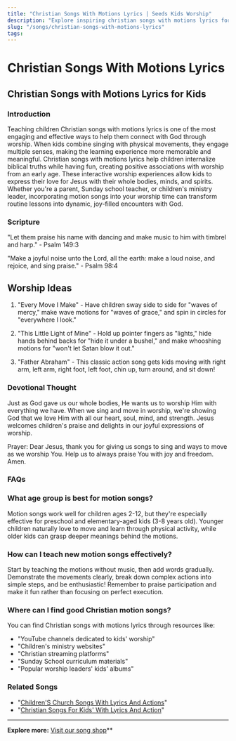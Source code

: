 ```yaml
---
title: "Christian Songs With Motions Lyrics | Seeds Kids Worship"
description: "Explore inspiring christian songs with motions lyrics for children's worship and faith development. Biblical music resources for families and ministry."
slug: "/songs/christian-songs-with-motions-lyrics"
tags:
---
```


# Christian Songs With Motions Lyrics

## Christian Songs with Motions Lyrics for Kids

### Introduction
Teaching children Christian songs with motions lyrics is one of the most engaging and effective ways to help them connect with God through worship. When kids combine singing with physical movements, they engage multiple senses, making the learning experience more memorable and meaningful. Christian songs with motions lyrics help children internalize biblical truths while having fun, creating positive associations with worship from an early age. These interactive worship experiences allow kids to express their love for Jesus with their whole bodies, minds, and spirits. Whether you're a parent, Sunday school teacher, or children's ministry leader, incorporating motion songs into your worship time can transform routine lessons into dynamic, joy-filled encounters with God.

### Scripture
"Let them praise his name with dancing and make music to him with timbrel and harp." - Psalm 149:3

"Make a joyful noise unto the Lord, all the earth: make a loud noise, and rejoice, and sing praise." - Psalm 98:4

## Worship Ideas
1. "Every Move I Make" - Have children sway side to side for "waves of mercy," make wave motions for "waves of grace," and spin in circles for "everywhere I look."

2. "This Little Light of Mine" - Hold up pointer fingers as "lights," hide hands behind backs for "hide it under a bushel," and make whooshing motions for "won't let Satan blow it out."

3. "Father Abraham" - This classic action song gets kids moving with right arm, left arm, right foot, left foot, chin up, turn around, and sit down!

### Devotional Thought
Just as God gave us our whole bodies, He wants us to worship Him with everything we have. When we sing and move in worship, we're showing God that we love Him with all our heart, soul, mind, and strength. Jesus welcomes children's praise and delights in our joyful expressions of worship.

Prayer: Dear Jesus, thank you for giving us songs to sing and ways to move as we worship You. Help us to always praise You with joy and freedom. Amen.

### FAQs

### What age group is best for motion songs?
Motion songs work well for children ages 2-12, but they're especially effective for preschool and elementary-aged kids (3-8 years old). Younger children naturally love to move and learn through physical activity, while older kids can grasp deeper meanings behind the motions.

### How can I teach new motion songs effectively?
Start by teaching the motions without music, then add words gradually. Demonstrate the movements clearly, break down complex actions into simple steps, and be enthusiastic! Remember to praise participation and make it fun rather than focusing on perfect execution.

### Where can I find good Christian motion songs?
You can find Christian songs with motions lyrics through resources like:
- "YouTube channels dedicated to kids' worship"
- "Children's ministry websites"
- "Christian streaming platforms"
- "Sunday School curriculum materials"
- "Popular worship leaders' kids' albums"

### Related Songs

- "[Children'S Church Songs With Lyrics And Actions](/songs/children-s-church-songs-with-lyrics-and-actions/)"
- "[Christian Songs For Kids' With Lyrics And Action](/songs/christian-songs-for-kids-with-lyrics-and-action/)"

---

**Explore more:** [Visit our song shop](https://seedskidsworship.com/shop)**

<!-- Schema Markup -->
<script type="application/ld+json">
{
  "@context": "https://schema.org",
  "@type": "MusicRecording",
  "name": "Christian Songs With Motions Lyrics",
  "byArtist": {
    "@type": "MusicGroup",
    "name": "Seeds Kids Worship"
  },
  "isFamilyFriendly": true,
  "url": "https://seedskidsworship.com/songs/christian-songs-with-motions-lyrics/"
}
</script>